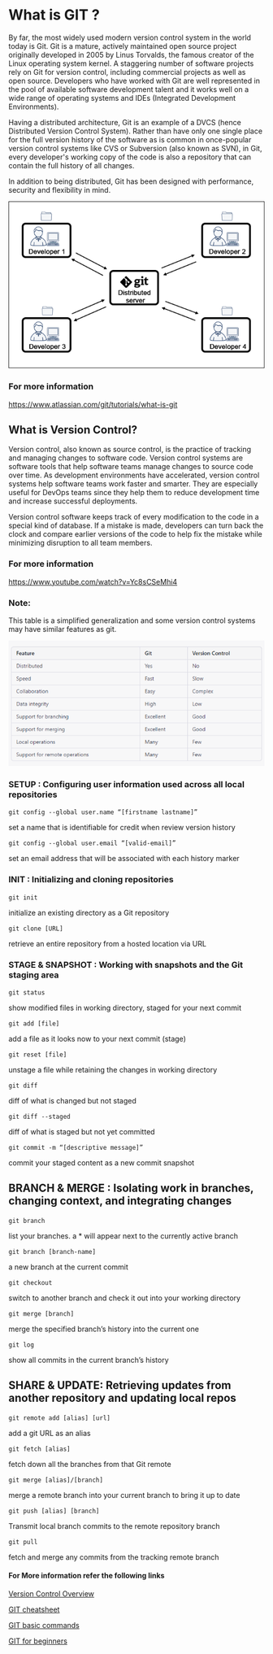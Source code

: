 # What is GIT ? 

By far, the most widely used modern version control system in the world today is Git. Git is a mature, actively maintained open source project originally developed in 2005 by Linus Torvalds, the famous creator of the Linux operating system kernel. A staggering number of software projects rely on Git for version control, including commercial projects as well as open source. Developers who have worked with Git are well represented in the pool of available software development talent and it works well on a wide range of operating systems and IDEs (Integrated Development Environments).

Having a distributed architecture, Git is an example of a DVCS (hence Distributed Version Control System). Rather than have only one single place for the full version history of the software as is common in once-popular version control systems like CVS or Subversion (also known as SVN), in Git, every developer's working copy of the code is also a repository that can contain the full history of all changes.

In addition to being distributed, Git has been designed with performance, security and flexibility in mind.

![](Images/git-distributed-architecture.png)

### For more information 

https://www.atlassian.com/git/tutorials/what-is-git 

## What is Version Control? 

Version control, also known as source control, is the practice of tracking and managing changes to software code. Version control systems are software tools that help software teams manage changes to source code over time. As development environments have accelerated, version control systems help software teams work faster and smarter. They are especially useful for DevOps teams since they help them to reduce development time and increase successful deployments.

Version control software keeps track of every modification to the code in a special kind of database. If a mistake is made, developers can turn back the clock and compare earlier versions of the code to help fix the mistake while minimizing disruption to all team members.

### For more information

https://www.youtube.com/watch?v=Yc8sCSeMhi4 

### Note: 
This table is a simplified generalization and some version control systems may have similar features as git.

![](Images/devops.png)

### SETUP : Configuring user information used across all local repositories

    git config --global user.name “[firstname lastname]”

set a name that is identifiable for credit when review version history

    git config --global user.email “[valid-email]”

set an email address that will be associated with each history marker

### INIT : Initializing and cloning repositories

    git init

initialize an existing directory as a Git repository

    git clone [URL]

retrieve an entire repository from a hosted location via URL

### STAGE & SNAPSHOT : Working with snapshots and the Git staging area

    git status

show modified files in working directory, staged for your next commit

    git add [file]

add a file as it looks now to your next commit (stage)

    git reset [file]

unstage a file while retaining the changes in working directory

    git diff 

diff of what is changed but not staged

    git diff --staged

diff of what is staged but not yet committed

    git commit -m “[descriptive message]” 

commit your staged content as a new commit snapshot

## BRANCH & MERGE : Isolating work in branches, changing context, and integrating changes
    
    git branch

list your branches. a * will appear next to the currently active branch

    git branch [branch-name]

a new branch at the current commit

    git checkout

switch to another branch and check it out into your working directory

    git merge [branch]

merge the specified branch’s history into the current one

    git log 

show all commits in the current branch’s history

## SHARE & UPDATE: Retrieving updates from another repository and updating local repos
    
    git remote add [alias] [url] 

add a git URL as an alias

    git fetch [alias] 

fetch down all the branches from that Git remote

    git merge [alias]/[branch]

merge a remote branch into your current branch to bring it up to date

    git push [alias] [branch]

Transmit local branch commits to the remote repository branch

    git pull
fetch and merge any commits from the tracking remote branch


#### For More information refer the following links 

[Version Control Overview](https://docs.google.com/document/d/1gYZaQxDa3o419xD1vJLaIyA7y99BfyfzEo5rAA_LSzg/edit)

[GIT cheatsheet ](https://www.atlassian.com/git/tutorials/atlassian-git-cheatsheet)

[GIT basic commands](https://education.github.com/git-cheat-sheet-education.pdf)

[GIT for beginners](https://docs.google.com/document/d/1DvUN4vy5CSA3gszM9VGDH0eqRSsuSpQ05I6L6tkUXiE)